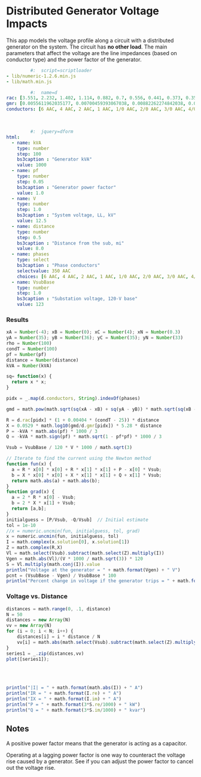 
# Distributed Generator Voltage Impacts

This app models the voltage profile along a circuit with a distributed
generator on the system. The circuit has **no other load**. The main
parameters that affect the voltage are the line impedances (based on
conductor type) and the power factor of the generator.

```yaml
         #:  script=scriptloader
- lib/numeric-1.2.6.min.js
- lib/math.min.js
```


```yaml
         #:  name=d
rac: [3.551, 2.232, 1.402, 1.114, 0.882, 0.7, 0.556, 0.441, 0.373, 0.35, 0.311, 0.278, 0.267, 0.235, 0.208, 0.197, 0.188, 0.169, 0.135, 0.133, 0.127, 0.12, 0.109, 0.106, 0.101, 0.0963]
gmr: [0.0055611962035177, 0.00700459393067038, 0.00882262274842038, 0.00990159326021141, 0.0111125174323268, 0.0124715326552536, 0.0139967498560307, 0.0157084948536593, 0.0171990576740366, 0.0177754680514267, 0.0197856043349646, 0.0209605660328388, 0.0214852445181602, 0.0227611387971986, 0.0243123406199979, 0.0249209197027924, 0.0255447325512619, 0.0270616982108416, 0.0308759703782212, 0.0311314761296609, 0.0319107497292355, 0.0327095298674806, 0.0343675751093677, 0.0349387277474913, 0.0361096666226405, 0.0367097709735484]
conductors: [6 AAC, 4 AAC, 2 AAC, 1 AAC, 1/0 AAC, 2/0 AAC, 3/0 AAC, 4/0 AAC, 250 AAC, 266.8 AAC, 300 AAC, 336.4 AAC, 350 AAC, 397.5 AAC, 450 AAC, 477 AAC, 500 AAC, 556.5 AAC, 700 AAC, 715.5 AAC, 750 AAC, 795 AAC, 874.5 AAC, 900 AAC, 954 AAC, 1000 AAC]
```

<div class="row">
<div class="col-md-4">
<br>

```yaml
         #:  jquery=dform
html:
  - name: kVA
    type: number
    step: 100
    bs3caption : "Generator kVA"
    value: 1000
  - name: pf
    type: number
    step: 0.05
    bs3caption : "Generator power factor"
    value: 1.0
  - name: V
    type: number
    step: 1.0
    bs3caption : "System voltage, LL, kV"
    value: 12.5
  - name: distance
    type: number
    step: 0.5
    bs3caption : "Distance from the sub, mi"
    value: 8.0
  - name: phases
    type: select
    bs3caption : "Phase conductors"
    selectvalue: 350 AAC
    choices: [6 AAC, 4 AAC, 2 AAC, 1 AAC, 1/0 AAC, 2/0 AAC, 3/0 AAC, 4/0 AAC, 250 AAC, 266.8 AAC, 300 AAC, 336.4 AAC, 350 AAC, 397.5 AAC, 450 AAC, 477 AAC, 500 AAC, 556.5 AAC, 700 AAC, 715.5 AAC, 750 AAC, 795 AAC, 874.5 AAC, 900 AAC, 954 AAC, 1000 AAC]
  - name: VsubBase
    type: number
    step: 1.0
    bs3caption : "Substation voltage, 120-V base"
    value: 123
```

</div>

<div class = "col-md-1">
</div>

<div class = "col-md-7">

<h3>Results</h3>

```js
xA = Number(-4); xB = Number(0); xC = Number(4); xN = Number(0.3)
yA = Number(35); yB = Number(36); yC = Number(35); yN = Number(33)
rho = Number(100)
condT = Number(100)
pf = Number(pf)
distance = Number(distance)
kVA = Number(kVA)

sq= function(x) {
  return x * x;
}

pidx = _.map(d.conductors, String).indexOf(phases)

gmd = math.pow(math.sqrt(sq(xA - xB) + sq(yA - yB)) * math.sqrt(sq(xB - xC) + sq(yB - yC)) * math.sqrt(sq(xC - xA) + sq(yC - yA)), 0.33333333)

R = d.rac[pidx] * (1 + 0.00404 * (condT - 25)) * distance
X = 0.0529 * math.log10(gmd/d.gmr[pidx]) * 5.28 * distance
P = -kVA * math.abs(pf) * 1000 / 3
Q = -kVA * math.sign(pf) * math.sqrt(1 - pf*pf) * 1000 / 3

Vsub = VsubBase / 120 * V * 1000 / math.sqrt(3)

// Iterate to find the current using the Newton method
function fun(x) {
  a = R * x[0] * x[0] + R * x[1] * x[1] + P - x[0] * Vsub;
  b = X * x[0] * x[0] + X * x[1] * x[1] + Q + x[1] * Vsub;
  return math.abs(a) + math.abs(b);
}
function grad(x) {
  a = 2 * R * x[0] - Vsub;
  b = 2 * X * x[1] + Vsub;
  return [a,b];
}
initialguess = [P/Vsub, -Q/Vsub]  // Initial estimate
tol = 1e-10
//x = numeric.uncmin(fun, initialguess, tol, grad)
x = numeric.uncmin(fun, initialguess, tol)
I = math.complex(x.solution[0], x.solution[1])
Z = math.complex(R,X)
Vl = math.select(Vsub).subtract(math.select(Z).multiply(I))
Vgen = math.abs(Vl)/(V * 1000 / math.sqrt(3)) * 120
S = Vl.multiply(math.conj(I)).value
println("Voltage at the generator = " + math.format(Vgen) + " V")
pcnt = (VsubBase - Vgen) / VsubBase * 100
println("Percent change in voltage if the generator trips = " + math.format(pcnt) + "%")
```

<h3>Voltage vs. Distance</h3>

```js
distances = math.range(0, .1, distance)
N = 50
distances = new Array(N)
vv = new Array(N)
for (i = 0; i < N; i++) {
    distances[i] = i * distance / N
    vv[i] = math.abs(math.select(Vsub).subtract(math.select(Z).multiply(distances[i]/distance).multiply(I)))/(V*1000/math.sqrt(3))*120
}
series1 = _.zip(distances,vv)
plot([series1]);
```
<br/>
<br/>

```js
println("|I| = " + math.format(math.abs(I)) + " A")
println("IR = " + math.format(I.re) + " A")
println("IX = " + math.format(I.im) + " A")
println("P = " + math.format(3*S.re/1000) + " kW")
println("Q = " + math.format(3*S.im/1000) + " kvar")
```
</div>
</div>



## Notes

A positive power factor means that the generator is acting as a
capacitor.

Operating at a lagging power factor is one way to counteract the
voltage rise caused by a generator. See if you can adjust the power
factor to cancel out the voltage rise.
